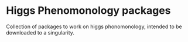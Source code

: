 # Higgs Phenomonology packages

Collection of packages to work on higgs phonomonology, intended to be downloaded to a singularity.
